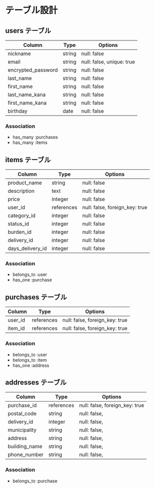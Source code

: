 # テーブル設計

## users テーブル

| Column             | Type   | Options                   |
| ------------------ | ------ | ------------------------- |
| nickname           | string | null: false               |
| email              | string | null: false, unique: true |
| encrypted_password | string | null: false               |
| last_name          | string | null: false               |
| first_name         | string | null: false               |
| last_name_kana     | string | null: false               |
| first_name_kana    | string | null: false               |
| birthday           | date   | null: false               |
### Association

- has_many :purchases
- has_many :items


## items テーブル

| Column             | Type       | Options                        |
| ------------------ | ---------- | ------------------------------ |
| product_name       | string     | null: false                    |
| description        | text       | null: false                    |
| price              | integer    | null: false                    |
| user_id            | references | null: false, foreign_key: true |
| category_id        | integer    | null: false                    |
| status_id          | integer    | null: false                    |
| burden_id          | integer    | null: false                    |
| delivery_id        | integer    | null: false                    |
| days_delivery_id   | integer    | null: false                    |
### Association

- belongs_to :user
- has_one :purchase


## purchases テーブル

| Column             | Type       | Options                        |
| ------------------ | ---------- | ------------------------------ |
| user_id            | references | null: false, foreign_key: true |
| item_id            | references | null: false, foreign_key: true |
### Association

- belongs_to :user
- belongs_to :item
- has_one :address


## addresses テーブル
| Column             | Type       | Options                        |
| ------------------ | ---------- | ------------------------------ |
| purchase_id        | references | null: false, foreign_key: true |
| postal_code        | string     | null: false,                   |
| delivery_id        | integer    | null: false,                   |
| municipality       | string     | null: false,                   |
| address            | string     | null: false,                   |
| building_name      | string     | null: false,                   |
| phone_number       | string     | null: false,                   |
### Association

- belongs_to :purchase